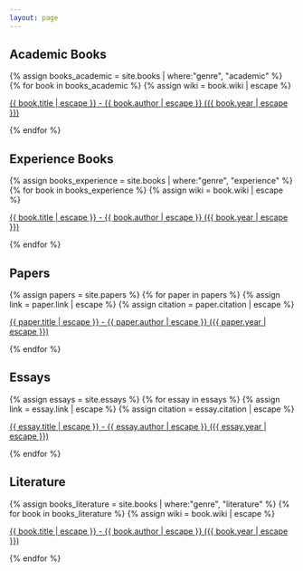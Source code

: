 ```yaml
---
layout: page
---
```


## Academic Books

{% assign books_academic = site.books | where:"genre", "academic" %}
{% for book in books_academic %}
{% assign wiki = book.wiki | escape %}
<p>
<a href="{{ wiki }}" >
{{ book.title | escape }} - {{ book.author | escape }} ({{ book.year | escape }})
</a>
</p>
{% endfor %}

## Experience Books

{% assign books_experience = site.books | where:"genre", "experience" %}
{% for book in books_experience %}
{% assign wiki = book.wiki | escape %}
<p>
<a href="{{ wiki }}" >
{{ book.title | escape }} - {{ book.author | escape }} ({{ book.year | escape }})
</a>
</p>
{% endfor %}

## Papers

{% assign papers = site.papers %}
{% for paper in papers %}
{% assign link = paper.link | escape %}
{% assign citation = paper.citation | escape %}
<p>
<a href="{{ link }}" title="{{ citation }}">
{{ paper.title | escape }} - {{ paper.author | escape }} ({{ paper.year | escape }})
</a>
</p>
{% endfor %}

## Essays

{% assign essays = site.essays %}
{% for essay in essays %}
{% assign link = essay.link | escape %}
{% assign citation = essay.citation | escape %}
<p>
<a href="{{ link }}" title="{{ citation }}">
{{ essay.title | escape }} - {{ essay.author | escape }} ({{ essay.year | escape }})
</a>
</p>
{% endfor %}


## Literature

{% assign books_literature = site.books | where:"genre", "literature" %}
{% for book in books_literature %}
{% assign wiki = book.wiki | escape %}
<p>
<a href="{{ wiki }}" >
{{ book.title | escape }} - {{ book.author | escape }} ({{ book.year | escape }})
</a>
</p>
{% endfor %}

